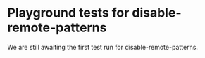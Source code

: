 # Playground tests for disable-remote-patterns
We are still awaiting the first test run for disable-remote-patterns.
